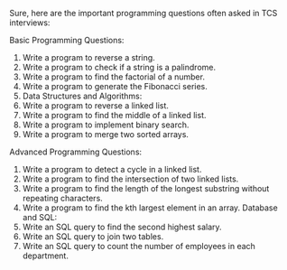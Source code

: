 Sure, here are the important programming questions often asked in TCS interviews:

Basic Programming Questions:
1. Write a program to reverse a string.
2. Write a program to check if a string is a palindrome.
3. Write a program to find the factorial of a number.
4. Write a program to generate the Fibonacci series.
5. Data Structures and Algorithms:
6. Write a program to reverse a linked list.
7. Write a program to find the middle of a linked list.
7. Write a program to implement binary search.
8. Write a program to merge two sorted arrays.

Advanced Programming Questions:
1. Write a program to detect a cycle in a linked list.
2. Write a program to find the intersection of two linked lists.
3. Write a program to find the length of the longest substring without repeating characters.
4. Write a program to find the kth largest element in an array.
Database and SQL:
5. Write an SQL query to find the second highest salary.
7. Write an SQL query to join two tables.
8. Write an SQL query to count the number of employees in each department.
